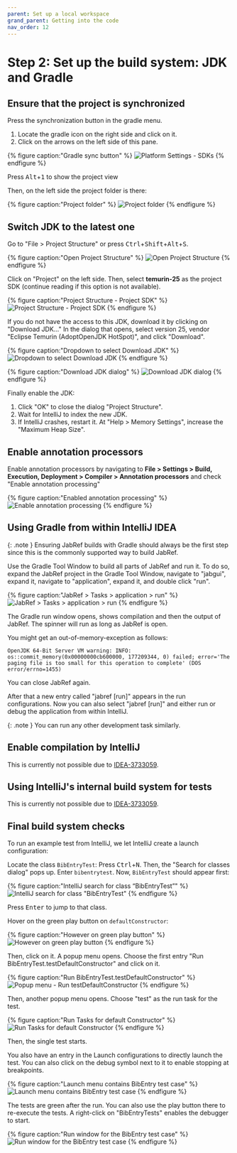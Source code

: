 ```yaml
---
parent: Set up a local workspace
grand_parent: Getting into the code
nav_order: 12
---
```


# Step 2: Set up the build system: JDK and Gradle

## Ensure that the project is synchronized

Press the synchronization button in the gradle menu.

1. Locate the gradle icon on the right side and click on it.
2. Click on the arrows on the left side of this pane.

{% figure caption:"Gradle sync button" %}
![Platform Settings - SDKs](12-01-gradle-sync.png)
{% endfigure %}

Press <kbd>Alt</kbd>+<kbd>1</kbd> to show the project view

Then, on the left side the project folder is there:

{% figure caption:"Project folder" %}
![Project folder](12-02-project-folder.png)
{% endfigure %}

## Switch JDK to the latest one

Go to "File > Project Structure" or press <kbd>Ctrl</kbd>+<kbd>Shift</kbd>+<kbd>Alt</kbd>+<kbd>S</kbd>.

{% figure caption:"Open Project Structure" %}
![Open Project Structure](12-02-open-project-settings.png)
{% endfigure %}

Click on "Project" on the left side. Then, select **temurin-25** as the project SDK (continue reading if this option is not available).

{% figure caption:"Project Structure - Project SDK" %}
![Project Structure - Project SDK](12-03-project-sdk.png)
{% endfigure %}

If you do not have the access to this JDK, download it by clicking on "Download JDK..." In the dialog that opens, select version 25, vendor "Eclipse Temurin (AdoptOpenJDK HotSpot)", and click "Download".

{% figure caption:"Dropdown to select Download JDK" %}
![Dropdown to select Download JDK](12-04-download-jdk.png)
{% endfigure %}

{% figure caption:"Download JDK dialog" %}
![Download JDK dialog](12-05-download-jdk-dialog.png)
{% endfigure %}

Finally enable the JDK:

1. Click "OK" to close the dialog "Project Structure".
2. Wait for IntelliJ to index the new JDK.
3. If IntelliJ crashes, restart it. At "Help > Memory Settings", increase the "Maximum Heap Size".

## Enable annotation processors

Enable annotation processors by navigating to **File > Settings > Build, Execution, Deployment > Compiler > Annotation processors** and check "Enable annotation processing"

{% figure caption:"Enabled annotation processing" %}
![Enable annotation processing](12-06-enable-annotation-processing.png)
{% endfigure %}

## Using Gradle from within IntelliJ IDEA

{: .note }
Ensuring JabRef builds with Gradle should always be the first step since this is the commonly supported way to build JabRef.

Use the Gradle Tool Window to build all parts of JabRef and run it.
To do so, expand the JabRef project in the Gradle Tool Window, navigate to "jabgui", expand it, navigate to "application", expand it, and double click "run".

{% figure caption:"JabRef > Tasks > application > run" %}
![JabRef > Tasks > application > run](12-07-run-gradle.png)
{% endfigure %}

The Gradle run window opens, shows compilation and then the output of JabRef.
The spinner will run as long as JabRef is open.

You might get an out-of-memory-exception as follows:

```text
OpenJDK 64-Bit Server VM warning: INFO: os::commit_memory(0x00000000cb600000, 177209344, 0) failed; error='The paging file is too small for this operation to complete' (DOS error/errno=1455)
```

You can close JabRef again.

After that a new entry called "jabref \[run]" appears in the run configurations.
Now you can also select "jabref \[run]" and either run or debug the application from within IntelliJ.

{: .note }
You can run any other development task similarly.

## Enable compilation by IntelliJ

This is currently not possible due to [IDEA-3733059](https://youtrack.jetbrains.com/issue/IDEA-373305).

<!--

To prepare IntelliJ's build system additional steps are required:

Navigate to **File > Settings > Build, Execution, Deployment > Compiler > Java Compiler**, and under "Override compiler parameters per-module", click add (\[+]) and choose `JabRef`.

Copy following text into your clipboard:

```text
--add-exports=javafx.controls/com.sun.javafx.scene.control=org.jabref
--add-exports=org.controlsfx.controls/impl.org.controlsfx.skin=org.jabref
```

Then double click inside the cell "Compilation options".
Press <kbd>Ctrl</kbd>+<kbd>V</kbd> to paste all text.
Press <kbd>Enter</kbd> to have the value really stored.
Otherwise, it seems like the setting is stored, but it is not there if you reopen this preference dialog.

Note: If you use the expand arrow, you need to press <kbd>Shift</kbd>+<kbd>Enter</kbd> to close the expansion and then <kbd>Enter</kbd> to commit the value.

Then click on "Apply" to store the setting.

Note: If this step is omitted, you will get: `java: package com.sun.javafx.scene.control is not visible (package com.sun.javafx.scene.control is declared in module javafx.controls, which does not export it to module org.jabref)`.

IntelliJ prompts with "Back Up Your Settings".
You can choose "Skip" here.

-->

## Using IntelliJ's internal build system for tests

This is currently not possible due to [IDEA-3733059](https://youtrack.jetbrains.com/issue/IDEA-373305).

<!--

In **File > Settings... > Build, Execution, Deployment > Build Tools > Gradle** the setting "Run tests using:" is set to "IntelliJ IDEA".

{% figure caption:"IntelliJ setting: Run tests using IntelliJ" %}
![IntelliJ setting: Run tests using IntelliJ"](guidelines-intellij-settings-run-tests-using-intellij.png)
{% endfigure %}

{: .note }
In case there are difficulties later, this is the place to switch back to gradle.

Click "OK" to close the preference dialog.

In the menu bar, select **Build > Rebuild project**.

IntelliJ now compiles JabRef.
This should happen without any error.

Now you can use IntelliJ IDEA's internal build system by using **Build > Build Project**.

-->

## Final build system checks

To run an example test from IntelliJ, we let IntelliJ create a launch configuration:

Locate the class `BibEntryTest`:
Press <kbd>Ctrl</kbd>+<kbd>N</kbd>.
Then, the "Search for classes dialog" pops up.
Enter `bibentrytest`.
Now, `BibEntryTest` should appear first:

{% figure caption:"IntelliJ search for class “BibEntryTest”" %}
![IntelliJ search for class "BibEntryTest"](12-08-locate-BibEntryTest.png)
{% endfigure %}

Press <kbd>Enter</kbd> to jump to that class.

Hover on the green play button on `defaultConstructor`:

{% figure caption:"However on green play button" %}
![However on green play button](12-09-run-single-test.png)
{% endfigure %}

Then, click on it.
A popup menu opens.
Choose the first entry "Run BibEntryTest.testDefaultConstructor" and click on it.

{% figure caption:"Run BibEntryTest.testDefaultConstructor" %}
![Popup menu - Run testDefaultConstructor](12-10-run-single-test-launch-config.png)
{% endfigure %}

Then, another popup menu opens. Choose "test" as the run task for the test.

{% figure caption:"Run Tasks for default Constructor" %}
![Run Tasks for default Constructor](12-11-run-task-for-test.png)
{% endfigure %}

Then, the single test starts.

You also have an entry in the Launch configurations to directly launch the test.
You can also click on the debug symbol next to it to enable stopping at breakpoints.

{% figure caption:"Launch menu contains BibEntry test case" %}
![Launch menu contains BibEntry test case](12-12-run-BibEntryTest.png)
{% endfigure %}

The tests are green after the run.
You can also use the play button there to re-execute the tests.
A right-click on "BibEntryTests" enables the debugger to start.

{% figure caption:"Run window for the BibEntry test case" %}
![Run window for the BibEntry test case](12-13-tests-are-green.png)
{% endfigure %}

<!-- markdownlint-disable-file MD033 -->
